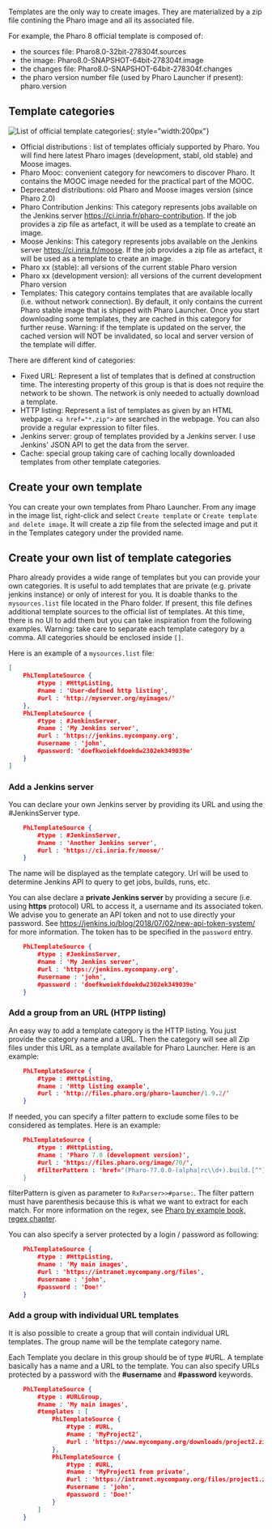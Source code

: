Templates are the only way to create images. They are materialized by a zip file contining the Pharo image and all its associated file.

For example, the Pharo 8 official template is composed of:

* the sources file: Pharo8.0-32bit-278304f.sources
* the image: Pharo8.0-SNAPSHOT-64bit-278304f.image
* the changes file: Pharo8.0-SNAPSHOT-64bit-278304f.changes
* the pharo version number file (used by Pharo Launcher if present): pharo.version

## Template categories
![List of official template categories](images/template-categories.png){: style="width:200px"}

* Official distributions : list of templates officialy supported by Pharo. You will find here latest Pharo images (development, stabl, old stable) and Moose images.
* Pharo Mooc: convenient category for newcomers to discover Pharo. It contains the MOOC image needed for the practical part of the MOOC.
* Deprecated distributions: old Pharo and Moose images version (since Pharo 2.0)
* Pharo Contribution Jenkins: This category represents jobs available on the Jenkins server https://ci.inria.fr/pharo-contribution. If the job provides a zip file as artefact, it will be used as a template to create an image.
* Moose Jenkins: This category represents jobs available on the Jenkins server https://ci.inria.fr/moose. If the job provides a zip file as artefact, it will be used as a template to create an image.
* Pharo xx (stable): all versions of the current stable Pharo version
* Pharo xx (development version): all versions of the current development Pharo version
* Templates: This category contains templates that are available locally (i.e. without network connection). By default, it only contains the current Pharo stable image that is shipped with Pharo Launcher. Once you start downloading some templates, they are cached in this category for further reuse. Warning: if the template is updated on the server, the cached version will NOT be invalidated, so local and server version of the template will differ.

There are different kind of categories:

* Fixed URL: Represent a list of templates that is defined at construction time. The interesting property of this group is that is does not require the network to be shown. The network is only needed to actually download a template.
* HTTP listing: Represent a list of templates as given by an HTML webpage. `<a href="*.zip">` are searched in the webpage. You can also provide a regular expression to filter files.
* Jenkins server: group of templates provided by a Jenkins server. I use Jenkins' JSON API to get the data from the server.
* Cache: special group taking care of caching locally downloaded templates from other template categories.

## Create your own template
You can create your own templates from Pharo Launcher. From any image in the image list, right-click and select `Create template` or `Create template and delete image`. It will create a zip file from the selected image and put it in the Templates category under the provided name.

## Create your own list of template categories
Pharo already provides a wide range of templates but you can provide your own categories. It is useful to add templates that are private (e.g. private jenkins instance) or only of interest for you. It is doable thanks to the `mysources.list` file located in the Pharo folder. If present, this file defines additional template sources to the official list of templates. At this time, there is no UI to add them but you can take inspiration from the following examples.
Warning: take care to separate each template category by a comma. All categories should be enclosed inside `[]`.

Here is an example of a `mysources.list` file:
```json
[
	PhLTemplateSource {
		#type : #HttpListing,
		#name : 'User-defined http listing',
		#url : 'http://myserver.org/myimages/'
	},
	PhLTemplateSource {
        #type : #JenkinsServer,
        #name : 'My Jenkins server',
        #url : 'https://jenkins.mycompany.org',
        #username : 'john',
        #password: 'doefkwoiekfdoekdw2302ek349039e'
    }
]
```
### Add a Jenkins server
You can declare your own Jenkins server by providing its URL and using the #JenkinsServer type.
```json
    PhLTemplateSource {
        #type : #JenkinsServer,
        #name : 'Another Jenkins server',
        #url : 'https://ci.inria.fr/moose/'
    }
```
The name will be displayed as the template category. Url will be used to determine Jenkins API to query to get jobs, builds, runs, etc.

You can alse declare a **private Jenkins server** by providing a secure (i.e. using **https** protocol) URL to access it, a username and its associated token. 
We advise you to generate an API token and not to use directly your password. See https://jenkins.io/blog/2018/07/02/new-api-token-system/ for more information.
The token has to be specified in the `password` entry.
```json
    PhLTemplateSource {
        #type : #JenkinsServer,
        #name : 'My Jenkins server',
        #url : 'https://jenkins.mycompany.org',
        #username : 'john',
        #password : 'doefkwoiekfdoekdw2302ek349039e'
    }
```
### Add a group from an URL (HTPP listing)
An easy way to add a template category is the HTTP listing. You just provide the category name and a URL. Then the category will see all Zip files under this URL as a template available for Pharo Launcher. 
Here is an example:
```json
	PhLTemplateSource {
		#type : #HttpListing,
		#name : 'Http listing example',
		#url : 'http://files.pharo.org/pharo-launcher/1.9.2/'
	}
```
If needed, you can specify a filter pattern to exclude some files to be considered as templates.
Here is an example:
```json
	PhLTemplateSource {
		#type : #HttpListing,
		#name : 'Pharo 7.0 (development version)',
		#url : 'https://files.pharo.org/image/70/',
		#filterPattern : 'href="(Pharo-?7.0.0-(alpha|rc\\d+).build.[^"]*.zip)"'
	}
```
filterPattern is given as parameter to `RxParser>>#parse:`. The filter pattern must have parenthesis because this is what we want to extract for each match. For more information on the regex, see [Pharo by example book, regex chapter](https://ci.inria.fr/pharo-contribution/job/UpdatedPharoByExample/lastSuccessfulBuild/artifact/book-result/Regex/Regex.html).

You can also specify a server protected by a login / password as following:
```json
    PhLTemplateSource {
        #type : #HttpListing,
        #name : 'My main images',
        #url : 'https://intranet.mycompany.org/files',
        #username : 'john',
        #password : 'Doe!'
    }
```
### Add a group with individual URL templates
It is also possible to create a group that will contain individual URL templates. The group name will be the template category name.

Each Template you declare in this group should be of type #URL. A template basically has a name and a URL to the template. You can also specify URLs protected by a password with the **#username** and **#password** keywords.
```json
    PhLTemplateSource {
        #type : #URLGroup,
        #name : 'My main images',
        #templates : [
            PhLTemplateSource {
                #type : #URL,
                #name : 'MyProject2',
                #url : 'https://www.mycompany.org/downloads/project2.zip'
            },
            PhLTemplateSource {
                #type : #URL,
                #name : 'MyProject1 from private',
                #url : 'https://intranet.mycompany.org/files/project1.zip',
                #username : 'john',
                #password : 'Doe!'
            }
        ]
    }
```
